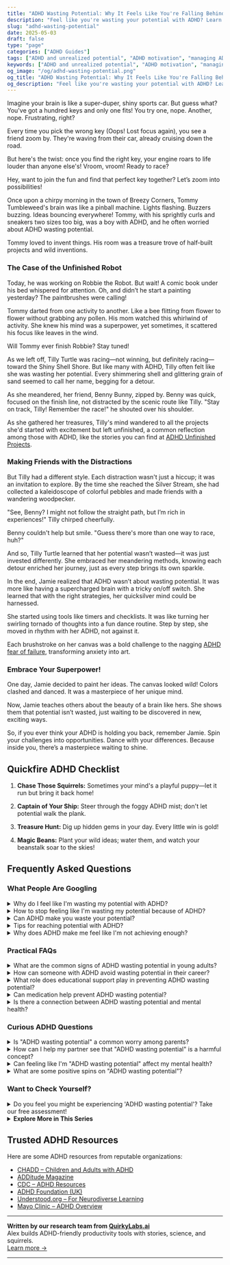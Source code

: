```yaml
---
title: "ADHD Wasting Potential: Why It Feels Like You're Falling Behind"
description: "Feel like you're wasting your potential with ADHD? Learn why this feeling shows up and how to reclaim your spark with quirky, science-backed strategies."
slug: "adhd-wasting-potential"
date: 2025-05-03
draft: false
type: "page"
categories: ["ADHD Guides"]
tags: ["ADHD and unrealized potential", "ADHD motivation", "managing ADHD distractions", "ADHD creativity blocks", "ADHD self-worth", "maximizing ADHD strengths", "ADHD emotional support"]
keywords: ["ADHD and unrealized potential", "ADHD motivation", "managing ADHD distractions", "ADHD creativity blocks", "ADHD self-worth", "maximizing ADHD strengths", "ADHD emotional support"]
og_image: "/og/adhd-wasting-potential.png"
og_title: "ADHD Wasting Potential: Why It Feels Like You're Falling Behind"
og_description: "Feel like you're wasting your potential with ADHD? Learn why this feeling shows up and how to reclaim your spark with quirky, science-backed strategies."
---
```


Imagine your brain is like a super-duper, shiny sports car. But guess what? You've got a hundred keys and only one fits! You try one, nope. Another, nope. Frustrating, right?

Every time you pick the wrong key (Oops! Lost focus again), you see a friend zoom by. They're waving from their car, already cruising down the road.

But here's the twist: once you find the right key, your engine roars to life louder than anyone else's! Vroom, vroom! Ready to race?

Hey, want to join the fun and find that perfect key together? Let’s zoom into possibilities!

Once upon a chirpy morning in the town of Breezy Corners, Tommy Tumbleweed's brain was like a pinball machine. Lights flashing. Buzzers buzzing. Ideas bouncing everywhere! Tommy, with his sprightly curls and sneakers two sizes too big, was a boy with ADHD, and he often worried about ADHD wasting potential.

Tommy loved to invent things. His room was a treasure trove of half-built projects and wild inventions.

### The Case of the Unfinished Robot

Today, he was working on Robbie the Robot. But wait! A comic book under his bed whispered for attention. Oh, and didn’t he start a painting yesterday? The paintbrushes were calling!

Tommy darted from one activity to another. Like a bee flitting from flower to flower without grabbing any pollen. His mom watched this whirlwind of activity. She knew his mind was a superpower, yet sometimes, it scattered his focus like leaves in the wind.

Will Tommy ever finish Robbie? Stay tuned!

As we left off, Tilly Turtle was racing—not winning, but definitely racing—toward the Shiny Shell Shore. But like many with ADHD, Tilly often felt like she was wasting her potential. Every shimmering shell and glittering grain of sand seemed to call her name, begging for a detour.

As she meandered, her friend, Benny Bunny, zipped by. Benny was quick, focused on the finish line, not distracted by the scenic route like Tilly. "Stay on track, Tilly! Remember the race!" he shouted over his shoulder.

As she gathered her treasures, Tilly's mind wandered to all the projects she'd started with excitement but left unfinished, a common reflection among those with ADHD, like the stories you can find at [ADHD Unfinished Projects](/pages/adhd-unfinished-projects/).

### Making Friends with the Distractions

But Tilly had a different style. Each distraction wasn't just a hiccup; it was an invitation to explore. By the time she reached the Silver Stream, she had collected a kaleidoscope of colorful pebbles and made friends with a wandering woodpecker.

"See, Benny? I might not follow the straight path, but I’m rich in experiences!" Tilly chirped cheerfully.

Benny couldn't help but smile. "Guess there's more than one way to race, huh?"

And so, Tilly Turtle learned that her potential wasn’t wasted—it was just invested differently. She embraced her meandering methods, knowing each detour enriched her journey, just as every step brings its own sparkle.

In the end, Jamie realized that ADHD wasn’t about wasting potential. It was more like having a supercharged brain with a tricky on/off switch. She learned that with the right strategies, her quicksilver mind could be harnessed.

She started using tools like timers and checklists. It was like turning her swirling tornado of thoughts into a fun dance routine. Step by step, she moved in rhythm with her ADHD, not against it.

Each brushstroke on her canvas was a bold challenge to the nagging [ADHD fear of failure](/pages/adhd-fear-of-failure/), transforming anxiety into art.

### Embrace Your Superpower!

One day, Jamie decided to paint her ideas. The canvas looked wild! Colors clashed and danced. It was a masterpiece of her unique mind.

Now, Jamie teaches others about the beauty of a brain like hers. She shows them that potential isn’t wasted, just waiting to be discovered in new, exciting ways.

So, if you ever think your ADHD is holding you back, remember Jamie. Spin your challenges into opportunities. Dance with your differences. Because inside you, there’s a masterpiece waiting to shine.

## Quickfire ADHD Checklist

1. **Chase Those Squirrels:** Sometimes your mind's a playful puppy—let it run but bring it back home!

2. **Captain of Your Ship:** Steer through the foggy ADHD mist; don't let potential walk the plank.

3. **Treasure Hunt:** Dig up hidden gems in your day. Every little win is gold!

4. **Magic Beans:** Plant your wild ideas; water them, and watch your beanstalk soar to the skies!

## Frequently Asked Questions



### What People Are Googling

<details><summary>Why do I feel like I'm wasting my potential with ADHD?</summary><p>It's completely understandable to feel that way, especially when ADHD can make it challenging to consistently focus and follow through on your intentions. Remember, ADHD impacts how your brain manages tasks and organizes time, which can sometimes skew your perception of productivity and success. It's important to recognize that your worth isn't tied to traditional metrics of achievement. Celebrating small victories and finding strategies that cater to your unique way of processing can really help in realizing and fulfilling your potential. You're definitely not alone in this feeling, and with the right tools and support, you can thrive.</p></details>
<details><summary>How to stop feeling like I'm wasting my potential because of ADHD?</summary><p>It’s really common to feel that way when you’re dealing with ADHD, but remember, your value isn't defined just by productivity or conventional measures of success. ADHD brings along its unique set of challenges, but it also comes with unique strengths like creativity, empathy, and the ability to think outside the box. Try to focus on what you can do and what brings you joy rather than what you think you should be accomplishing. Setting small, achievable goals can also help you see your progress and build confidence in your abilities. Remember, you're not alone, and it's perfectly okay to seek support from friends, family, or professionals who understand ADHD.</p></details>
<details><summary>Can ADHD make you waste your potential?</summary><p>Absolutely not, you're not wasting your potential because of your ADHD! Think of ADHD as a unique wiring of the brain that simply means you might excel in a different way or pace than others might expect. Your potential is unique to you, and ADHD can actually be a part of what makes your contributions to the world so special and valuable. It's all about finding the right strategies and supports that work for you, so you can show off the incredible strengths and talents you possess.</p></details>
<details><summary>Tips for reaching potential with ADHD?</summary><p>Absolutely, exploring your potential with ADHD can be a wonderfully fulfilling journey! A great start is to embrace your unique strengths—perhaps you're incredibly creative, a quick thinker, or have a knack for solving problems in unconventional ways. Structuring your day with clear, manageable goals and using tools like timers or planners can really enhance focus and productivity. Also, remember to build a supportive network—friends, family, or fellow ADHD peers—who appreciate your strengths and understand the challenges. You're not alone, and with the right strategies, you can truly thrive!</p></details>
<details><summary>Why does ADHD make me feel like I'm not achieving enough?</summary><p>Feeling like you're not achieving enough, despite your efforts, is a common experience for those with ADHD. This often stems from difficulties with time management, prioritization, and sustaining attention, which are typical challenges linked with ADHD. Remember, your productivity doesn't define your worth or capabilities. Embracing strategies that play to your strengths and acknowledging the effort you put in every day can really help shift this feeling and highlight your unique contributions.</p></details>



### Practical FAQs

<details><summary>What are the common signs of ADHD wasting potential in young adults?</summary><p>Great question! First, it's important to remember that everyone's journey with ADHD is unique, but some common signs in young adults might include difficulty in completing tasks, inconsistent performance in work or school despite clear capabilities, or often feeling misunderstood or underutilized. These experiences can sometimes lead to feelings of frustration or underachievement. Recognizing these signs can be a crucial step in seeking the right support and strategies to help harness that wonderful potential waiting to be explored. Always remember, ADHD comes with many strengths, and understanding more about how it affects you can be incredibly empowering!</p></details>
<details><summary>How can someone with ADHD avoid wasting potential in their career?</summary><p>Great question! First off, remember that having ADHD means you might bring unique strengths to your career, like creativity and problem-solving abilities. To really make the most of your potential, it can be helpful to create structured routines and use tools like planners or apps designed for task management. Also, don't hesitate to seek support from a coach or a mentor who understands ADHD, as they can offer guidance tailored to your specific needs and help you navigate your career path confidently. By embracing your unique qualities and seeking the right support, you can truly thrive in your professional life.</p></details>
<details><summary>What role does educational support play in preventing ADHD wasting potential?</summary><p>Ah, educational support can truly be a lifeline in harnessing the vibrant potential of someone with ADHD. It acts like a nurturing ground that adapts to the unique learning styles and speeds of each individual, ensuring they don't just survive but thrive in their educational journey. By providing tailored strategies, such as structured routines and personalized help, educational support helps to minimize distractions and enhance focus. This kind of nurturing can really open up a world where those with ADHD can fully explore and realize their talents and interests, turning potential stumbling blocks into stepping stones for success.</p></details>
<details><summary>Can medication help prevent ADHD wasting potential?</summary><p>Absolutely, medication can be a vital tool in managing ADHD and helping you harness your full potential. It works by improving attention, focus, and self-regulation, which can make a big difference in completing tasks and achieving your goals. Remember, though, medication is just one part of a comprehensive approach that might include therapy, lifestyle changes, and coaching. It’s like having a supportive friend in your corner, helping you to smooth out the bumps on your journey to success.</p></details>
<details><summary>Is there a connection between ADHD wasting potential and mental health?</summary><p>Absolutely, there's a notable connection between feelings of unmet potential in ADHD and mental health. Many with ADHD struggle with inconsistent performance, often labeled as "wasting potential," which can really weigh on one’s self-esteem and overall mental wellness. It’s important to understand that this isn’t a reflection of capability or effort, but rather challenges with executive function and focus that are part of ADHD. Recognizing and addressing these feelings through support and strategies can greatly improve both your sense of achievement and your mental health.</p></details>



### Curious ADHD Questions

<details><summary>Is "ADHD wasting potential" a common worry among parents?</summary><p>Absolutely, it's very common for parents to worry about "ADHD wasting potential" in their children. It's natural to want the best for your child, and seeing them struggle can sometimes lead to fears about what the future holds. However, it's important to remember that ADHD comes with a unique set of strengths alongside its challenges. Embracing your child’s unique way of thinking and learning can help unlock their potential and lead to success in ways that might surprise you!</p></details>
<details><summary>How can I help my partner see that "ADHD wasting potential" is a harmful concept?</summary><p>Absolutely, addressing the idea of "wasting potential" due to ADHD can be really important to help your partner understand ADHD better. A cozy chat over a cup of coffee might be just the right setting to share how this concept can be quite harmful and demotivating. Gently explain that ADHD is a neurological condition, not a failure of will or effort, and that it comes with its own set of challenges and strengths. Emphasize the importance of appreciating and supporting each other's unique paths and potential, rather than measuring against a standard yardstick. This kind of understanding can really strengthen your bond.</p></details>
<details><summary>Can feeling like I'm "ADHD wasting potential" affect my mental health?</summary><p>Absolutely, feeling like you're "wasting potential" because of ADHD can really take a toll on your mental health. It's common to face such feelings, especially when you're struggling to match your ambitions with the challenges ADHD can present. Remember, your value isn't measured by productivity alone, and it's important to celebrate the unique perspectives and skills you bring to the table. Be gentle with yourself and consider seeking support where needed—it can make a big difference in how you feel and manage these feelings.</p></details>
<details><summary>What are some positive spins on "ADHD wasting potential"?</summary><p>It’s really common to hear about “wasting potential” when it comes to ADHD, but let's gently flip that narrative! Think of ADHD as a unique wiring of the brain that comes with its own set of strengths—like creativity, hyperfocus on passions, quick problem-solving abilities, and resilience. These qualities are not just valuable; they're superpowers in many fields and aspects of life. Celebrating and harnessing these strengths can lead to incredible achievements that might not fit traditional molds but are impressive and fulfilling nonetheless. So, you're not wasting potential—you're just on a path to discovering how to use it best!</p></details>



### Want to Check Yourself?

<details><summary>Do you feel you might be experiencing 'ADHD wasting potential'? Take our free assessment!</summary><p>Absolutely, feeling like you’re not meeting your potential is a common experience among adults with ADHD, and it’s totally okay to feel this way. Taking a free assessment might offer you some insightful perspectives about how ADHD plays a role in your life. It’s a gentle first step toward understanding your unique strengths and challenges. Remember, identifying what’s going on is a brave move towards harnessing your true potential, and you’re not alone on this journey!</p></details>

<script type="application/ld+json">
{
  "@context": "https://schema.org",
  "@type": "FAQPage",
  "mainEntity": [
    {
      "@type": "Question",
      "name": "Why do I feel like I'm wasting my potential with ADHD?",
      "acceptedAnswer": {
        "@type": "Answer",
        "text": "It's completely understandable to feel that way, especially when ADHD can make it challenging to consistently focus and follow through on your intentions. Remember, ADHD impacts how your brain manages tasks and organizes time, which can sometimes skew your perception of productivity and success. It's important to recognize that your worth isn't tied to traditional metrics of achievement. Celebrating small victories and finding strategies that cater to your unique way of processing can really help in realizing and fulfilling your potential. You're definitely not alone in this feeling, and with the right tools and support, you can thrive."
      }
    },
    {
      "@type": "Question",
      "name": "How to stop feeling like I'm wasting my potential because of ADHD?",
      "acceptedAnswer": {
        "@type": "Answer",
        "text": "It\u2019s really common to feel that way when you\u2019re dealing with ADHD, but remember, your value isn't defined just by productivity or conventional measures of success. ADHD brings along its unique set of challenges, but it also comes with unique strengths like creativity, empathy, and the ability to think outside the box. Try to focus on what you can do and what brings you joy rather than what you think you should be accomplishing. Setting small, achievable goals can also help you see your progress and build confidence in your abilities. Remember, you're not alone, and it's perfectly okay to seek support from friends, family, or professionals who understand ADHD."
      }
    },
    {
      "@type": "Question",
      "name": "Can ADHD make you waste your potential?",
      "acceptedAnswer": {
        "@type": "Answer",
        "text": "Absolutely not, you're not wasting your potential because of your ADHD! Think of ADHD as a unique wiring of the brain that simply means you might excel in a different way or pace than others might expect. Your potential is unique to you, and ADHD can actually be a part of what makes your contributions to the world so special and valuable. It's all about finding the right strategies and supports that work for you, so you can show off the incredible strengths and talents you possess."
      }
    },
    {
      "@type": "Question",
      "name": "Tips for reaching potential with ADHD?",
      "acceptedAnswer": {
        "@type": "Answer",
        "text": "Absolutely, exploring your potential with ADHD can be a wonderfully fulfilling journey! A great start is to embrace your unique strengths\u2014perhaps you're incredibly creative, a quick thinker, or have a knack for solving problems in unconventional ways. Structuring your day with clear, manageable goals and using tools like timers or planners can really enhance focus and productivity. Also, remember to build a supportive network\u2014friends, family, or fellow ADHD peers\u2014who appreciate your strengths and understand the challenges. You're not alone, and with the right strategies, you can truly thrive!"
      }
    },
    {
      "@type": "Question",
      "name": "Why does ADHD make me feel like I'm not achieving enough?",
      "acceptedAnswer": {
        "@type": "Answer",
        "text": "Feeling like you're not achieving enough, despite your efforts, is a common experience for those with ADHD. This often stems from difficulties with time management, prioritization, and sustaining attention, which are typical challenges linked with ADHD. Remember, your productivity doesn't define your worth or capabilities. Embracing strategies that play to your strengths and acknowledging the effort you put in every day can really help shift this feeling and highlight your unique contributions."
      }
    }
  ]
}
</script>
<script type="application/ld+json">
{
  "@context": "https://schema.org",
  "@type": "Article",
  "author": {
    "@type": "Person",
    "name": "QuirkyLabs",
    "url": "https://quirkylabs.ai/about"
  },
  "headline": "\"Unlock Your Magic: Stop ADHD Wasting Potential Now!\"",
  "mainEntityOfPage": "https://blog.quirkylabs.ai/pages/adhd-wasting-potential/",
  "datePublished": "2025-05-03"
}
</script>
<script type="application/ld+json">
{
  "@context": "https://schema.org",
  "@type": "BreadcrumbList",
  "itemListElement": [
    {
      "@type": "ListItem",
      "position": 1,
      "name": "Home",
      "item": "https://quirkylabs.ai/"
    },
    {
      "@type": "ListItem",
      "position": 2,
      "name": "Blog",
      "item": "https://blog.quirkylabs.ai/"
    },
    {
      "@type": "ListItem",
      "position": 3,
      "name": "\"Unlock Your Magic: Stop ADHD Wasting Potential Now!\"",
      "item": "https://blog.quirkylabs.ai/pages/adhd-wasting-potential/"
    }
  ]
}
</script>

<details>
<summary><strong>Explore More in This Series</strong></summary>

- [Adhd Cant Execute](/pages/adhd-cant-execute/)
- [Adhd Dreams Vs Reality](/pages/adhd-dreams-vs-reality/)
- [Adhd Brilliant But Blocked](/pages/adhd-brilliant-but-blocked/)
- [Adhd Starting Everything](/pages/adhd-starting-everything/)
- [Adhd Fear Of Failure](/pages/adhd-fear-of-failure/)
- [Adhd Scared Of Commitment](/pages/adhd-scared-of-commitment/)
- [Adhd Finishing Nothing](/pages/adhd-finishing-nothing/)
- [Adhd Productivity Vs Possibility](/pages/adhd-productivity-vs-possibility/)
</details>



## Trusted ADHD Resources

Here are some ADHD resources from reputable organizations:

- [CHADD – Children and Adults with ADHD](https://chadd.org)
- [ADDitude Magazine](https://www.additudemag.com)
- [CDC – ADHD Resources](https://www.cdc.gov/ncbddd/adhd)
- [ADHD Foundation (UK)](https://www.adhdfoundation.org.uk)
- [Understood.org – For Neurodiverse Learning](https://www.understood.org)
- [Mayo Clinic – ADHD Overview](https://www.mayoclinic.org/diseases-conditions/adhd)


---

**Written by our research team from [QuirkyLabs.ai](https://quirkylabs.ai)**  
Alex builds ADHD-friendly productivity tools with stories, science, and squirrels.  
[Learn more →](https://quirkylabs.ai)

---
